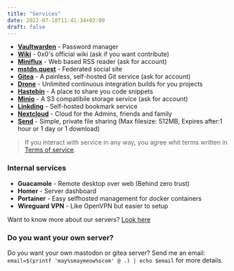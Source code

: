 ```yaml
---
title: "Services"
date: 2022-07-18T11:41:34+02:00
draft: false
---
```


- **[Vaultwarden](https://vault.0x0.sk/)** - Password manager
- **[Wiki](https://wiki.0x0.sk/)** - 0x0's official wiki (ask if you want contribute)
- **[Miniflux](https://miniflux.0x0.sk/)** - Web based RSS reader (ask for account)
- **[mstdn.quest](https://mstdn.quest/)** - Federated social site
- **[Gitea](https://git.0x0.sk/)** - A painless, self-hosted Git service (ask for account)
- **[Drone](https://drone.0x0.sk/)** - Unlimited continuous integration builds for you projects
- **[Hastebin](https://hastebin.0x0.sk/)** - A place to share you code snippets
- **[Minio](https://s3-console.0x0.sk/)** - A S3 compatibile storage service (ask for account)
- **[Linkding](https://linkding.0x0.sk/)** - Self-hosted bookmark service
- **[Nextcloud](https://cloud.0x0.sk/)** - Cloud for the Admins, friends and family
- **[Send](https://send.0x0.sk)** - Simple, private file sharing (Max filesize: 512MB, Expires after:1 hour or 1 day or 1 download)

> If you interact with service in any way, you agree whit terms written in [Terms of service](https://www.0x0.sk/tos/).

### Internal services

- **Guacamole** - Remote desktop over web (Behind zero trust)
- **Homer** - Server dashboard
- **Portainer** - Easy selfhosted management for docker containers
- **Wireguard VPN** - Like OpenVPN but easier to setup

Want to know more about our servers? [Look here](https://wiki.0x0.sk/en/cloud-services#our-servers)

### Do you want your own server?

Do you want your own mastodon or gitea server? Send me an email: `email=$(printf 'may%smaymeow%scom' @ .) | echo $email` for more details.
